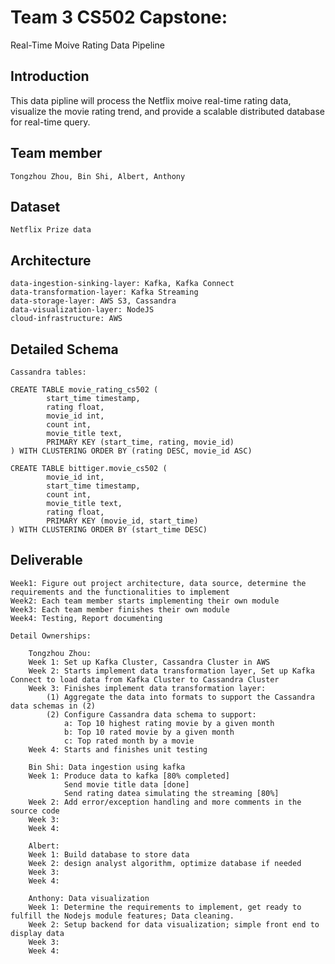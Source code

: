 # Team 3 CS502 Capstone: 
Real-Time Moive Rating Data Pipeline

Introduction
------------

This data pipline will process the Netflix moive real-time rating data, visualize the movie rating trend, and provide a scalable distributed database for real-time query.

Team member
------------

	Tongzhou Zhou, Bin Shi, Albert, Anthony

Dataset
------------

	Netflix Prize data

Architecture
------------

	data-ingestion-sinking-layer: Kafka, Kafka Connect
	data-transformation-layer: Kafka Streaming
	data-storage-layer: AWS S3, Cassandra
	data-visualization-layer: NodeJS
	cloud-infrastructure: AWS
	
	
Detailed Schema
---------------

	Cassandra tables:

	CREATE TABLE movie_rating_cs502 (
    		start_time timestamp,
    		rating float,
    		movie_id int,
    		count int,
    		movie_title text,
    		PRIMARY KEY (start_time, rating, movie_id)
	) WITH CLUSTERING ORDER BY (rating DESC, movie_id ASC)
	
	CREATE TABLE bittiger.movie_cs502 (
    		movie_id int,
    		start_time timestamp,
    		count int,
    		movie_title text,
    		rating float,
    		PRIMARY KEY (movie_id, start_time)
	) WITH CLUSTERING ORDER BY (start_time DESC)

Deliverable
---------------

	Week1: Figure out project architecture, data source, determine the requirements and the functionalities to implement
	Week2: Each team member starts implementing their own module
	Week3: Each team member finishes their own module
	Week4: Testing, Report documenting		
	
	Detail Ownerships:
	
		Tongzhou Zhou: 
		Week 1: Set up Kafka Cluster, Cassandra Cluster in AWS
		Week 2: Starts implement data transformation layer, Set up Kafka Connect to load data from Kafka Cluster to Cassandra Cluster 
		Week 3: Finishes implement data transformation layer: 
			(1) Aggregate the data into formats to support the Cassandra data schemas in (2)
			(2) Configure Cassandra data schema to support:
				a: Top 10 highest rating movie by a given month
				b: Top 10 rated movie by a given month
				c: Top rated month by a movie		
		Week 4: Starts and finishes unit testing
		
		Bin Shi: Data ingestion using kafka
		Week 1: Produce data to kafka [80% completed]
				Send movie title data [done]
				Send rating datea simulating the streaming [80%]
		Week 2: Add error/exception handling and more comments in the source code
		Week 3: 
		Week 4: 
		
		Albert:
		Week 1: Build database to store data
		Week 2: design analyst algorithm, optimize database if needed
		Week 3: 
		Week 4: 
		
		Anthony: Data visualization 
		Week 1: Determine the requirements to implement, get ready to fulfill the Nodejs module features; Data cleaning.
		Week 2: Setup backend for data visualization; simple front end to display data
		Week 3: 
		Week 4: 


​		

